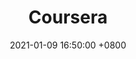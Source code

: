 ---
layout: single
title: "Coursera"
date:   2021-01-09 16:50:00 +0800
categories: certificates
mathjax: "true"
tags: [multiple time series, linear regressor, random forest, gradient boosting, XGBoost]
excerpt: "Under construction."
---